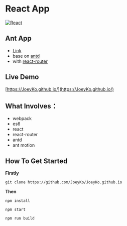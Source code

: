 # React App
[![React](https://cldup.com/dTxpPi9lDf.thumb.png)](https://facebook.github.io/react/)

## Ant App
  -  [Link](https://joeyko.github.io/antd-app/)
  -  base on [antd](https://ant.design/)
  -  with [react-router](https://github.com/ReactTraining/react-router)

## Live Demo
[https://JoeyKo.github.io/](https://JoeyKo.github.io/)

## What Involves：
-  webpack
-  es6
-  react
-  react-router
-  antd
-  ant motion

## How To Get Started
**Firstly**
```
git clone https://github.com/JoeyKo/JoeyKo.github.io
```

**Then**
```
npm install

npm start

npm run build
```
